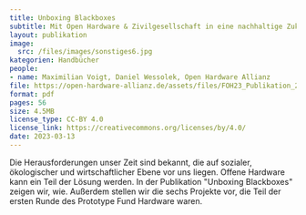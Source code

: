 ```yaml
---
title: Unboxing Blackboxes
subtitle: Mit Open Hardware & Zivilgesellschaft in eine nachhaltige Zukunft
layout: publikation
image:
  src: /files/images/sonstiges6.jpg
kategorien: Handbücher
people:
- name: Maximilian Voigt, Daniel Wessolek, Open Hardware Allianz
file: https://open-hardware-allianz.de/assets/files/FOH23_Publikation_2023_WEB.pdf
format: pdf
pages: 56
size: 4.5MB
license_type: CC-BY 4.0
license_link: https://creativecommons.org/licenses/by/4.0/
date: 2023-03-13
---
```


Die Herausforderungen unser Zeit sind bekannt, die auf sozialer, ökologischer und wirtschaftlicher Ebene vor uns liegen. Offene Hardware kann ein Teil der Lösung werden. In der Publikation "Unboxing Blackboxes" zeigen wir, wie. Außerdem stellen wir die sechs Projekte vor, die Teil der ersten Runde des Prototype Fund Hardware waren.
